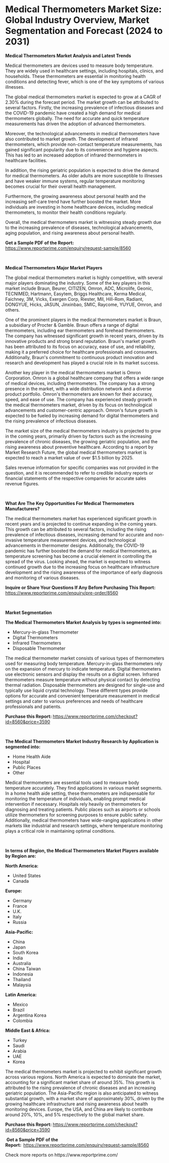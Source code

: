 <p><h1>Medical Thermometers Market Size: Global Industry Overview, Market Segmentation and Forecast (2024 to 2031)</h1></p><p><strong>Medical Thermometers Market Analysis and Latest Trends</strong></p>
<p><p>Medical thermometers are devices used to measure body temperature. They are widely used in healthcare settings, including hospitals, clinics, and households. These thermometers are essential in monitoring health conditions and detecting fever, which is one of the key symptoms of various illnesses.</p><p>The global medical thermometers market is expected to grow at a CAGR of 2.30% during the forecast period. The market growth can be attributed to several factors. Firstly, the increasing prevalence of infectious diseases and the COVID-19 pandemic have created a high demand for medical thermometers globally. The need for accurate and quick temperature measurements has driven the adoption of advanced thermometers.</p><p>Moreover, the technological advancements in medical thermometers have also contributed to market growth. The development of infrared thermometers, which provide non-contact temperature measurements, has gained significant popularity due to its convenience and hygiene aspects. This has led to an increased adoption of infrared thermometers in healthcare facilities.</p><p>In addition, the rising geriatric population is expected to drive the demand for medical thermometers. As older adults are more susceptible to illnesses and have weaker immune systems, regular temperature monitoring becomes crucial for their overall health management.</p><p>Furthermore, the growing awareness about personal health and the increasing self-care trend have further boosted the market. More individuals are investing in home healthcare devices, including medical thermometers, to monitor their health conditions regularly.</p><p>Overall, the medical thermometers market is witnessing steady growth due to the increasing prevalence of diseases, technological advancements, aging population, and rising awareness about personal health.</p></p>
<p><strong>Get a Sample PDF of the Report:&nbsp;</strong> <a href="https://www.reportprime.com/enquiry/request-sample/8560">https://www.reportprime.com/enquiry/request-sample/8560</a></p>
<p>&nbsp;</p>
<p><strong>Medical Thermometers Major Market Players</strong></p>
<p><p>The global medical thermometers market is highly competitive, with several major players dominating the industry. Some of the key players in this market include Braun, Beurer, CITIZEN, Omron, ADC, Microlife, Geonic, TECNIMED, Hartmann, Easytem, Briggs Healthcare, Kerma Medical, Faichney, 3M, Vicks, Exergen Corp, Riester, MII, Hill-Rom, Radiant, DONGYUE, Hicks, JASUN, Jinxinbao, SMIC, Raycome, YUYUE, Omron, and others.</p><p>One of the prominent players in the medical thermometers market is Braun, a subsidiary of Procter & Gamble. Braun offers a range of digital thermometers, including ear thermometers and forehead thermometers. The company has witnessed significant growth in recent years, driven by its innovative products and strong brand reputation. Braun's market growth has been attributed to its focus on accuracy, ease of use, and reliability, making it a preferred choice for healthcare professionals and consumers. Additionally, Braun's commitment to continuous product innovation and research and development has played a crucial role in its market success.</p><p>Another key player in the medical thermometers market is Omron Corporation. Omron is a global healthcare company that offers a wide range of medical devices, including thermometers. The company has a strong presence in the market, with a wide distribution network and a diverse product portfolio. Omron's thermometers are known for their accuracy, speed, and ease of use. The company has experienced steady growth in the medical thermometers market, driven by its focus on technological advancements and customer-centric approach. Omron's future growth is expected to be fueled by increasing demand for digital thermometers and the rising prevalence of infectious diseases.</p><p>The market size of the medical thermometers industry is projected to grow in the coming years, primarily driven by factors such as the increasing prevalence of chronic diseases, the growing geriatric population, and the rising awareness about preventive healthcare. According to a report by Market Research Future, the global medical thermometers market is expected to reach a market value of over $1.5 billion by 2025. </p><p>Sales revenue information for specific companies was not provided in the question, and it is recommended to refer to credible industry reports or financial statements of the respective companies for accurate sales revenue figures.</p></p>
<p>&nbsp;</p>
<p><strong>What Are The Key Opportunities For Medical Thermometers Manufacturers?</strong></p>
<p><p>The medical thermometers market has experienced significant growth in recent years and is projected to continue expanding in the coming years. This growth can be attributed to several factors, including the rising prevalence of infectious diseases, increasing demand for accurate and non-invasive temperature measurement devices, and technological advancements in thermometer designs. Additionally, the COVID-19 pandemic has further boosted the demand for medical thermometers, as temperature screening has become a crucial element in controlling the spread of the virus. Looking ahead, the market is expected to witness continued growth due to the increasing focus on healthcare infrastructure development and the rising awareness of the importance of early diagnosis and monitoring of various diseases.</p></p>
<p><strong>Inquire or Share Your Questions If Any Before Purchasing This Report:</strong> <a href="https://www.reportprime.com/enquiry/pre-order/8560">https://www.reportprime.com/enquiry/pre-order/8560</a></p>
<p>&nbsp;</p>
<p><strong>Market Segmentation</strong></p>
<p><strong>The Medical Thermometers Market Analysis by types is segmented into:</strong></p>
<p><ul><li>Mercury-in-glass Thermometer</li><li>Digital Thermometers</li><li>Infrared Thermometers</li><li>Disposable Thermometer</li></ul></p>
<p><p>The medical thermometer market consists of various types of thermometers used for measuring body temperature. Mercury-in-glass thermometers rely on the expansion of mercury to indicate temperature. Digital thermometers use electronic sensors and display the results on a digital screen. Infrared thermometers measure temperature without physical contact by detecting thermal radiation. Disposable thermometers are designed for single-use and typically use liquid crystal technology. These different types provide options for accurate and convenient temperature measurement in medical settings and cater to various preferences and needs of healthcare professionals and patients.</p></p>
<p><strong>Purchase this Report:&nbsp;</strong><a href="https://www.reportprime.com/checkout?id=8560&price=3590">https://www.reportprime.com/checkout?id=8560&price=3590</a></p>
<p>&nbsp;</p>
<p><strong>The Medical Thermometers Market Industry Research by Application is segmented into:</strong></p>
<p><ul><li>Home Health Aide</li><li>Hospital</li><li>Public Places</li><li>Other</li></ul></p>
<p><p>Medical thermometers are essential tools used to measure body temperature accurately. They find applications in various market segments. In a home health aide setting, these thermometers are indispensable for monitoring the temperature of individuals, enabling prompt medical intervention if necessary. Hospitals rely heavily on thermometers for diagnosing and treating patients. Public places such as airports or schools utilize thermometers for screening purposes to ensure public safety. Additionally, medical thermometers have wide-ranging applications in other markets like industrial and research settings, where temperature monitoring plays a critical role in maintaining optimal conditions.</p></p>
<p>&nbsp;</p>
<p><strong>In terms of Region, the Medical Thermometers Market Players available by Region are:</strong></p>
<p>
    <p> <strong> North America: </strong>
        <ul>
            <li>United States</li>
            <li>Canada</li>
        </ul>
        </p> 
    <p> <strong> Europe: </strong>
        <ul>
            <li>Germany</li>
            <li>France</li>
            <li>U.K.</li>
            <li>Italy</li>
            <li>Russia</li>
        </ul>
        </p> 
    <p> <strong> Asia-Pacific: </strong>
        <ul>
            <li>China</li>
            <li>Japan</li>
            <li>South Korea</li>
            <li>India</li>
            <li>Australia</li>
            <li>China Taiwan</li>
            <li>Indonesia</li>
            <li>Thailand</li>
            <li>Malaysia</li>
        </ul>
        </p> 
    <p> <strong> Latin America: </strong>
        <ul>
            <li>Mexico</li>
            <li>Brazil</li>
            <li>Argentina Korea</li>
            <li>Colombia</li>
        </ul>
        </p> 
    <p> <strong> Middle East & Africa: </strong>
        <ul>
            <li>Turkey</li>
            <li>Saudi</li>
            <li>Arabia</li>
            <li>UAE</li>
            <li>Korea</li>
        </ul>
    </p>
    </p>
<p><p>The medical thermometers market is projected to exhibit significant growth across various regions. North America is expected to dominate the market, accounting for a significant market share of around 35%. This growth is attributed to the rising prevalence of chronic diseases and an increasing geriatric population. The Asia-Pacific region is also anticipated to witness substantial growth, with a market share of approximately 30%, driven by the growing healthcare infrastructure and rising awareness about health monitoring devices. Europe, the USA, and China are likely to contribute around 20%, 10%, and 5% respectively to the global market share.</p></p>
<p><strong>Purchase this Report: </strong><a href="https://www.reportprime.com/checkout?id=8560&price=3590">https://www.reportprime.com/checkout?id=8560&price=3590</a></p>
<p>&nbsp;<strong>Get a Sample PDF of the Report:&nbsp;&nbsp;</strong><a href="https://www.reportprime.com/enquiry/request-sample/8560">https://www.reportprime.com/enquiry/request-sample/8560</a></p>
<p><strong></strong></p>
<p>Check more reports on https://www.reportprime.com/</p>